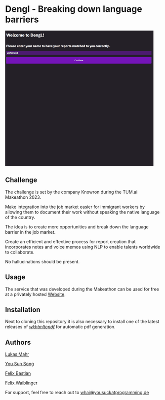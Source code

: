 # Dengl - Breaking down language barriers

![](presentation/gif-3.gif)

## Challenge

The challenge is set by the company Knowron during the TUM.ai Makeathon 2023.

Make integration into the job market easier for immigrant workers by allowing them to document their work without speaking the native
language of the country.

The idea is to create more opportunities and break down the language barrier in the job market.

Create an efficient and effective process for report creation that incorporates notes and voice memos using NLP to enable talents worldwide to collaborate.

No hallucinations should be present.

## Usage

The service that was developed during the Makeathon can be used for free at a privately hosted [Website](https://whai.yousuckatprogramming.de/#/intro).

## Installation

Next to cloning this repository it is also necessary to install one of the latest releases of [_wkhtmltopdf_](https://github.com/wkhtmltopdf/packaging/releases) for automatic pdf generation.

## Authors

[Lukas Mahr](https://github.com/Plutokekz)

[You Sun Song](https://github.com/)

[Felix Bastian](https://github.com/Muhlex)

[Felix Waiblinger](https://github.com/FelixWaiblinger)

For support, feel free to reach out to whai@yousuckatprogramming.de
